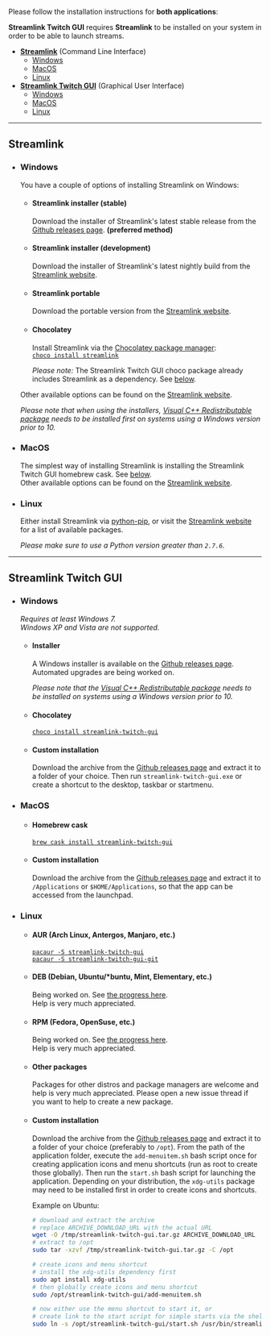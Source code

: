 Please follow the installation instructions for **both applications**:

**Streamlink Twitch GUI** requires **Streamlink** to be installed on your system in order to be able to launch streams.

- [**Streamlink**](#streamlink) (Command Line Interface)  
  - [Windows](#windows)
  - [MacOS](#macos)
  - [Linux](#linux)
- [**Streamlink Twitch GUI**](#streamlink-twitch-gui) (Graphical User Interface)  
  - [Windows](#windows-1)
  - [MacOS](#macos-1)
  - [Linux](#linux-1)

---

## Streamlink

- ### Windows

  You have a couple of options of installing Streamlink on Windows:

  - #### Streamlink installer (stable)

    Download the installer of Streamlink's latest stable release from the [Github releases page][streamlink-releases]. **(preferred method)**

  - #### Streamlink installer (development)

    Download the installer of Streamlink's latest nightly build from the [Streamlink website][streamlink-windows].

  - #### Streamlink portable

    Download the portable version from the [Streamlink website][streamlink-portable].

  - #### Chocolatey

    Install Streamlink via the [Chocolatey package manager][chocolatey]:  
    [`choco install streamlink`][chocolatey-streamlink]  
    
    *Please note:* The Streamlink Twitch GUI choco package already includes Streamlink as a dependency. See [below](#chocolatey-1).

  Other available options can be found on the [Streamlink website][streamlink-install].

  *Please note that when using the installers, [Visual C++ Redistributable package][vc-redist] needs to be installed first on systems using a Windows version prior to 10.*

- ### MacOS

  The simplest way of installing Streamlink is installing the Streamlink Twitch GUI homebrew cask. See [below](#homebrew-cask).  
  Other available options can be found on the [Streamlink website][streamlink-install].

- ### Linux

  Either install Streamlink via [python-pip][python-pip], or visit the [Streamlink website][streamlink-install] for a list of available packages.

  *Please make sure to use a Python version greater than `2.7.6`.*

---

## Streamlink Twitch GUI

- ### Windows

  *Requires at least Windows 7.*  
  *Windows XP and Vista are not supported.*

  - #### Installer

    A Windows installer is available on the [Github releases page][streamlink-twitch-gui-releases].  
    Automated upgrades are being worked on.

    *Please note that the [Visual C++ Redistributable package][vc-redist] needs to be installed on systems using a Windows version prior to 10.*

  - #### Chocolatey

    [`choco install streamlink-twitch-gui`](https://chocolatey.org/packages/streamlink-twitch-gui)

  - #### Custom installation

    Download the archive from the [Github releases page][streamlink-twitch-gui-releases] and extract it to a folder of your choice. Then run `streamlink-twitch-gui.exe` or create a shortcut to the desktop, taskbar or startmenu.

- ### MacOS

  - #### Homebrew cask

    [`brew cask install streamlink-twitch-gui`](https://caskroom.github.io/)

  - #### Custom installation

    Download the archive from the [Github releases page][streamlink-twitch-gui-releases] and extract it to `/Applications` or `$HOME/Applications`, so that the app can be accessed from the launchpad.

- ### Linux

  - #### AUR (Arch Linux, Antergos, Manjaro, etc.)

    [`pacaur -S streamlink-twitch-gui`](https://aur.archlinux.org/packages/streamlink-twitch-gui/)  
    [`pacaur -S streamlink-twitch-gui-git`](https://aur.archlinux.org/packages/streamlink-twitch-gui-git/)

  - #### DEB (Debian, Ubuntu/*buntu, Mint, Elementary, etc.)

    Being worked on. See [the progress here][deb-rpm-packages].  
    Help is very much appreciated.

  - #### RPM (Fedora, OpenSuse, etc.)

    Being worked on. See [the progress here][deb-rpm-packages].  
    Help is very much appreciated.

  - #### Other packages

    Packages for other distros and package managers are welcome and help is very much appreciated. Please open a new issue thread if you want to help to create a new package.

  - #### Custom installation

    Download the archive from the [Github releases page][streamlink-twitch-gui-releases] and extract it to a folder of your choice (preferably to `/opt`). From the path of the application folder, execute the `add-menuitem.sh` bash script once for creating application icons and menu shortcuts (run as root to create those globally). Then run the `start.sh` bash script for launching the application. Depending on your distribution, the `xdg-utils` package may need to be installed first in order to create icons and shortcuts.

    Example on Ubuntu:  
    ```bash
    # download and extract the archive
    # replace ARCHIVE_DOWNLOAD_URL with the actual URL
    wget -O /tmp/streamlink-twitch-gui.tar.gz ARCHIVE_DOWNLOAD_URL
    # extract to /opt
    sudo tar -xzvf /tmp/streamlink-twitch-gui.tar.gz -C /opt

    # create icons and menu shortcut
    # install the xdg-utils dependency first
    sudo apt install xdg-utils
    # then globally create icons and menu shortcut
    sudo /opt/streamlink-twitch-gui/add-menuitem.sh

    # now either use the menu shortcut to start it, or
    # create link to the start script for simple starts via the shell (optional)
    sudo ln -s /opt/streamlink-twitch-gui/start.sh /usr/bin/streamlink-twitch-gui
    ```


[streamlink-install]: https://streamlink.github.io/install.html "Streamlink installation"
[streamlink-windows]: https://streamlink.github.io/install.html#windows-binaries "Streamlink Windows binaries"
[streamlink-portable]: https://streamlink.github.io/install.html#windows-portable-version "Streamlink portable on Windows"
[streamlink-releases]: https://github.com/streamlink/streamlink/releases "Streamlink Windows installer"
[streamlink-twitch-gui-releases]: https://github.com/streamlink/streamlink-twitch-gui/releases "Streamlink Twitch GUI releases"
[chocolatey]: https://chocolatey.org/ "Chocolatey package manager"
[chocolatey-streamlink]: https://chocolatey.org/packages/streamlink "Streamlink chocolatey package"
[chocolatey-streamlink-twitch-gui]: https://chocolatey.org/packages/streamlink-twitch-gui "Streamlink Twitch GUI chocolatey package"
[python-pip]: https://pip.pypa.io/en/stable/ "Python pip"
[vc-redist]: https://www.microsoft.com/en-us/download/details.aspx?id=48145 "Visual C++ Redistributable"
[deb-rpm-packages]: https://github.com/streamlink/streamlink-twitch-gui/pull/319
